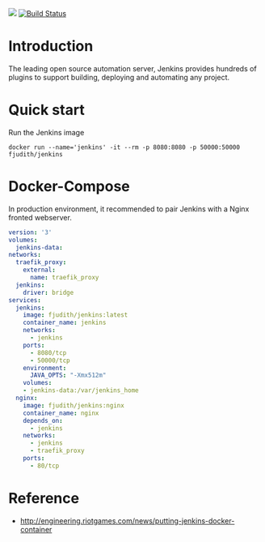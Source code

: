 [![](https://images.microbadger.com/badges/image/fjudith/jenkins.svg)](https://microbadger.com/images/fjudith/jenkins "Get your own image badge on microbadger.com")
[![Build Status](https://travis-ci.org/fjudith/docker-jenkins.svg?branch=master)](https://travis-ci.org/fjudith/docker-jenkins)

# Introduction

The leading open source automation server, Jenkins provides hundreds of plugins to support building, deploying and automating any project.

# Quick start
Run the Jenkins image

`docker run --name='jenkins' -it --rm -p 8080:8080 -p 50000:50000 fjudith/jenkins`

# Docker-Compose
In production environment, it recommended to pair Jenkins with a Nginx fronted webserver.

```yaml
version: '3'
volumes:
  jenkins-data:
networks:
  traefik_proxy:
    external:
      name: traefik_proxy
  jenkins:
    driver: bridge
services:
  jenkins:
    image: fjudith/jenkins:latest
    container_name: jenkins
    networks:
      - jenkins
    ports:
      - 8080/tcp
      - 50000/tcp
    environment:
      JAVA_OPTS: "-Xmx512m"
    volumes:
    - jenkins-data:/var/jenkins_home
  nginx:
    image: fjudith/jenkins:nginx
    container_name: nginx
    depends_on:
      - jenkins
    networks:
      - jenkins
      - traefik_proxy
    ports:
      - 80/tcp
```

# Reference

* http://engineering.riotgames.com/news/putting-jenkins-docker-container